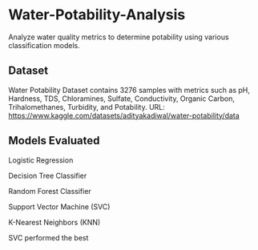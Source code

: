 # Water-Potability-Analysis
Analyze water quality metrics to determine potability using various classification models.

## Dataset
Water Potability Dataset contains 3276 samples with metrics such as pH, Hardness, TDS, Chloramines, Sulfate, Conductivity, Organic Carbon, Trihalomethanes, Turbidity, and Potability.
URL: https://www.kaggle.com/datasets/adityakadiwal/water-potability/data

## Models Evaluated
Logistic Regression

Decision Tree Classifier

Random Forest Classifier

Support Vector Machine (SVC)

K-Nearest Neighbors (KNN)



SVC performed the best
